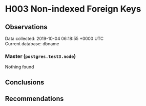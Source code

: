 # H003 Non-indexed Foreign Keys #

## Observations ##
Data collected: 2019-10-04 06:18:55 +0000 UTC  
Current database: dbname  


### Master (`postgres.test3.node`) ###



Nothing found



## Conclusions ##


## Recommendations ##

